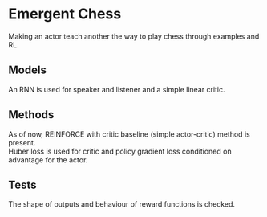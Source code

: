 # Emergent Chess

Making an actor teach another the way to play chess through examples and RL.

## Models

An RNN is used for speaker and listener and a simple linear critic.

## Methods

As of now, REINFORCE with critic baseline (simple actor-critic) method is present.  
Huber loss is used for critic and policy gradient loss conditioned on advantage for the actor.

## Tests

The shape of outputs and behaviour of reward functions is checked.

